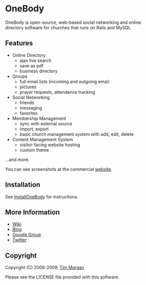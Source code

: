 OneBody
=======

OneBody is open-source, web-based social networking and online directory
software for churches that runs on Rails and MySQL.

Features
--------

* Online Directory
  * ajax live search
  * save as pdf
  * business directory
* Groups
  * full email lists (incoming and outgoing emai)
  * pictures
  * prayer requests, attendance tracking
* Social Networking
  * friends
  * messaging
  * favorites
* Membership Management
  * sync with external source
  * import, export
  * basic church management system with add, edit, delete
* Content Management System
  * visitor-facing website hosting
  * custom theme

...and more.

You can see screenshots at the commercial [website](http://beonebody.com).

Installation
------------

See [InstallOneBody](http://wiki.github.com/seven1m/onebody/installonebody) for instructions.

More Information
----------------

* [Wiki](http://wiki.github.com/seven1m/onebody)
* [Blog](http://blog.beonebody.com)
* [Google Group](http://groups.google.com/group/onebodyapp)
* [Twitter](http://twitter.com/onebody)

Copyright
---------

Copyright (C) 2008-2009, [Tim Morgan](http://timmorgan.org)

Please see the LICENSE file provided with this software.
